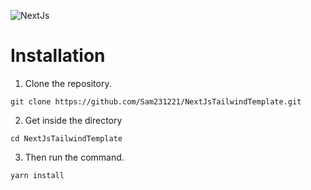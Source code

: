 ![NextJs](https://res.cloudinary.com/dcgrv6shk/image/upload/v1661684574/nextjs_nysttm.png)

# Installation

1. Clone the repository.
```
git clone https://github.com/Sam231221/NextJsTailwindTemplate.git
```

2.  Get inside the directory
```
cd NextJsTailwindTemplate
```

3. Then run the command.
```
yarn install
```
